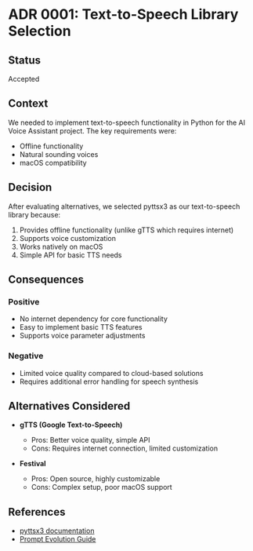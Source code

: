 # ADR 0001: Text-to-Speech Library Selection

## Status

Accepted

## Context

We needed to implement text-to-speech functionality in Python for the AI Voice Assistant project. The key requirements were:
- Offline functionality
- Natural sounding voices
- macOS compatibility

## Decision

After evaluating alternatives, we selected pyttsx3 as our text-to-speech library because:
1. Provides offline functionality (unlike gTTS which requires internet)
2. Supports voice customization
3. Works natively on macOS
4. Simple API for basic TTS needs

## Consequences

### Positive
- No internet dependency for core functionality
- Easy to implement basic TTS features
- Supports voice parameter adjustments

### Negative
- Limited voice quality compared to cloud-based solutions
- Requires additional error handling for speech synthesis

## Alternatives Considered

- **gTTS (Google Text-to-Speech)**
  - Pros: Better voice quality, simple API
  - Cons: Requires internet connection, limited customization

- **Festival**
  - Pros: Open source, highly customizable
  - Cons: Complex setup, poor macOS support

## References

- [pyttsx3 documentation](https://pyttsx3.readthedocs.io/)
- [Prompt Evolution Guide](../guidelines/prompt_evolution.md)